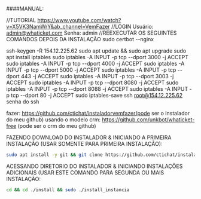 ####MANUAL:

//TUTORIAL
https://www.youtube.com/watch?v=X5VK3NamWrY&ab_channel=VemFazer
//LOGIN
Usuário: admin@whaticket.com
Senha: admin
//REEXECUTAR OS SEGUINTES COMANDOS DEPOIS DA INSTALAÇÃO
sudo certbot --nginx

ssh-keygen -R 154.12.225.62
sudo apt update && sudo apt upgrade
sudo apt install iptables
sudo iptables -A INPUT -p tcp --dport 3000 -j ACCEPT
sudo iptables -A INPUT -p tcp --dport 4000 -j ACCEPT
sudo iptables -A INPUT -p tcp --dport 5000 -j ACCEPT
sudo iptables -A INPUT -p tcp --dport 443 -j ACCEPT
sudo iptables -A INPUT -p tcp --dport 3003 -j ACCEPT
sudo iptables -A INPUT -p tcp --dport 8080 -j ACCEPT
sudo iptables -A INPUT -p tcp --dport 8088 -j ACCEPT
sudo iptables -A INPUT -p tcp --dport 80 -j ACCEPT
sudo iptables-save
ssh root@154.12.225.62
senha do ssh

fazer: https://github.com/ctichat/instaladorvemfazer(pode ser o instalador do meu github)
usando o modelo crm: https://github.com/unkbot/whaticket-free (pode ser o crm do meu github)


FAZENDO DOWNLOAD DO INSTALADOR & INICIANDO A PRIMEIRA INSTALAÇÃO (USAR SOMENTE PARA PRIMEIRA INSTALAÇÃO):

```bash
sudo apt install -y git && git clone https://github.com/ctichat/instaladorvemfazer install && sudo chmod -R 777 ./install && cd ./install && sudo ./install_primaria
```

ACESSANDO DIRETORIO DO INSTALADOR & INICIANDO INSTALAÇÕES ADICIONAIS (USAR ESTE COMANDO PARA SEGUNDA OU MAIS INSTALAÇÃO:
```bash
cd && cd ./install && sudo ./install_instancia
```

